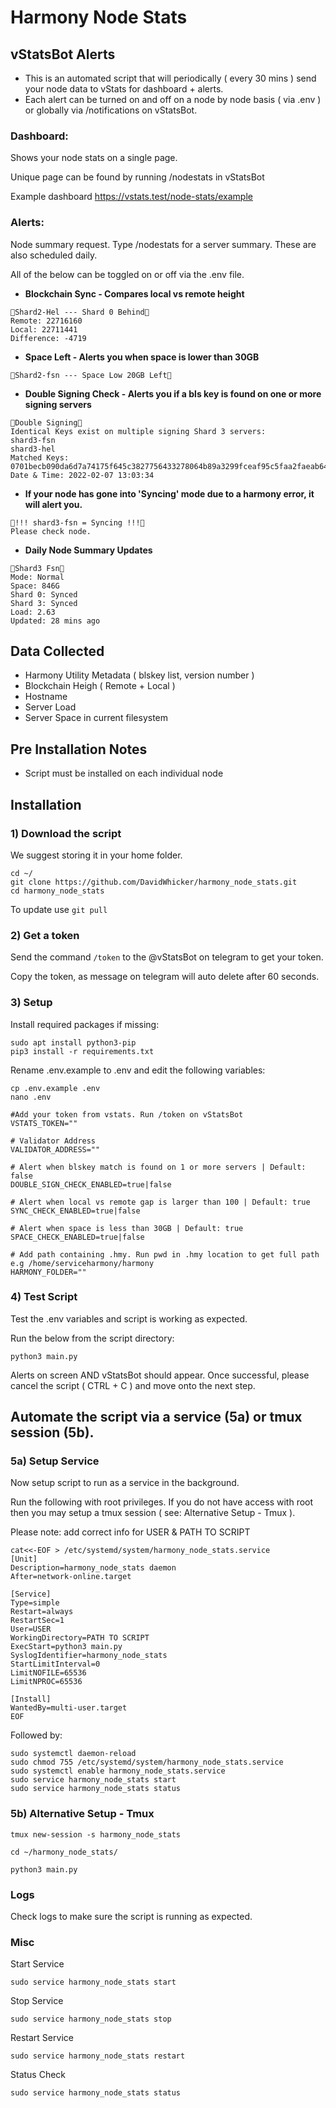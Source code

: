 # Harmony Node Stats

## vStatsBot Alerts
- This is an automated script that will periodically ( every 30 mins ) send your node data to vStats for dashboard + alerts.
- Each alert can be turned on and off on a node by node basis ( via .env ) or globally via /notifications on vStatsBot.

### Dashboard:

Shows your node stats on a single page.

Unique page can be found by running /nodestats in vStatsBot

Example dashboard https://vstats.test/node-stats/example

### Alerts:

Node summary request. Type /nodestats for a server summary. These are also scheduled daily. 

All of the below can be toggled on or off via the .env file.

- <b>Blockchain Sync - Compares local vs remote height</b>
```
🔻Shard2-Hel --- Shard 0 Behind🔻
Remote: 22716160
Local: 22711441
Difference: -4719
```
- <b>Space Left - Alerts you when space is lower than 30GB</b>
```
🔻Shard2-fsn --- Space Low 20GB Left🔻
```
- <b>Double Signing Check - Alerts you if a bls key is found on one or more signing servers</b>
```
🚨Double Signing🚨
Identical Keys exist on multiple signing Shard 3 servers: 
shard3-fsn
shard3-hel
Matched Keys:
0701becb090da6d7a74175f645c3827756433278064b89a3299fceaf95c5faa2faeab642bd5c46e30128f1240742ce8f
Date & Time: 2022-02-07 13:03:34
```
- <b>If your node has gone into 'Syncing' mode due to a harmony error, it will alert you.</b>
```
🚨!!! shard3-fsn = Syncing !!!🚨
Please check node.
```
- <b>Daily Node Summary Updates</b>
```
🔶Shard3 Fsn🔶
Mode: Normal
Space: 846G
Shard 0: Synced
Shard 3: Synced
Load: 2.63
Updated: 28 mins ago 
```

## Data Collected
- Harmony Utility Metadata ( blskey list, version number )
- Blockchain Heigh ( Remote + Local )
- Hostname
- Server Load
- Server Space in current filesystem

## Pre Installation Notes
- Script must be installed on each individual node

## Installation 

### 1) Download the script
We suggest storing it in your home folder.

```
cd ~/
git clone https://github.com/DavidWhicker/harmony_node_stats.git
cd harmony_node_stats
```
To update use `git pull`

### 2) Get a token
Send the command `/token` to the @vStatsBot on telegram to get your token.

Copy the token, as message on telegram will auto delete after 60 seconds.

### 3) Setup 
Install required packages if missing:

<!-- `sudo apt update && sudo apt upgrade -y` -->
```
sudo apt install python3-pip
pip3 install -r requirements.txt
```
Rename .env.example to .env and edit the following variables:
```
cp .env.example .env
nano .env
```
```
#Add your token from vstats. Run /token on vStatsBot
VSTATS_TOKEN="" 

# Validator Address
VALIDATOR_ADDRESS=""

# Alert when blskey match is found on 1 or more servers | Default: false  
DOUBLE_SIGN_CHECK_ENABLED=true|false 

# Alert when local vs remote gap is larger than 100 | Default: true  
SYNC_CHECK_ENABLED=true|false 

# Alert when space is less than 30GB | Default: true  
SPACE_CHECK_ENABLED=true|false

# Add path containing .hmy. Run pwd in .hmy location to get full path e.g /home/serviceharmony/harmony 
HARMONY_FOLDER=""
```
### 4) Test Script 
Test the .env variables and script is working as expected. 

Run the below from the script directory:

```
python3 main.py
```

Alerts on screen AND vStatsBot should appear. Once successful, please cancel the script ( CTRL + C ) and move onto the next step.

## Automate the script via a service (5a) or tmux session (5b).
### 5a) Setup Service
Now setup script to run as a service in the background. 

Run the following with root privileges. If you do not have access with root then you may setup a tmux session ( see: Alternative Setup - Tmux ).

Please note: add correct info for USER & PATH TO SCRIPT

```
cat<<-EOF > /etc/systemd/system/harmony_node_stats.service
[Unit]
Description=harmony_node_stats daemon
After=network-online.target

[Service]
Type=simple
Restart=always
RestartSec=1
User=USER
WorkingDirectory=PATH TO SCRIPT
ExecStart=python3 main.py
SyslogIdentifier=harmony_node_stats
StartLimitInterval=0
LimitNOFILE=65536
LimitNPROC=65536

[Install]
WantedBy=multi-user.target
EOF
```
Followed by:

```
sudo systemctl daemon-reload
sudo chmod 755 /etc/systemd/system/harmony_node_stats.service
sudo systemctl enable harmony_node_stats.service
sudo service harmony_node_stats start
sudo service harmony_node_stats status
```

### 5b) Alternative Setup - Tmux

`tmux new-session -s harmony_node_stats`

`cd ~/harmony_node_stats/`

`python3 main.py`


### Logs
Check logs to make sure the script is running as expected. 

### Misc
Start Service
```
sudo service harmony_node_stats start
```

Stop Service
```
sudo service harmony_node_stats stop
```
Restart Service
```
sudo service harmony_node_stats restart
```

Status Check
```
sudo service harmony_node_stats status
```
